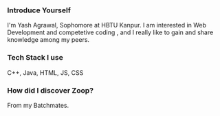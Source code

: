 ### Introduce Yourself
I'm Yash Agrawal, Sophomore at HBTU Kanpur. I am interested in Web Development and competetive coding , and I really like to gain and share knowledge among my peers.
### Tech Stack I use
C++, Java, HTML, JS, CSS
### How did I discover Zoop?
From my Batchmates.
